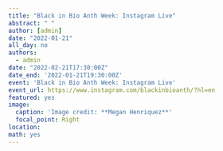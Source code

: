 ```yaml
---
title: "Black in Bio Anth Week: Instagram Live"
abstract: " "
author: [admin]
date: "2022-01-21"
all_day: no
authors:
  - admin
date: "2022-02-21T17:30:00Z"
date_end: '2022-01-21T19:30:00Z'
event: 'Black in Bio Anth Week: Instagram Live'
event_url: https://www.instagram.com/blackinbioanth/?hl=en
featured: yes
image:
  caption: 'Image credit: **Megan Henriquez**'
  focal_point: Right
location: 
math: yes
---
```

